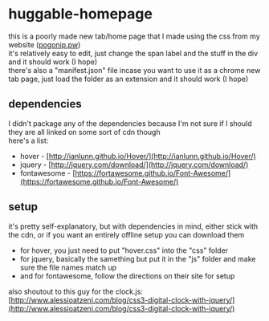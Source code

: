 huggable-homepage
=================
this is a poorly made new tab/home page that I made using the css from my website ([pogonip.pw](pogonip.pw))  
it's relatively easy to edit, just change the span label and the stuff in the div and it should work (I hope)  
there's also a "manifest.json" file incase you want to use it as a chrome new tab page, just load the folder as an extension and it should work (I hope)  
  
dependencies
------------
I didn't package any of the dependencies because I'm not sure if I should
they are all linked on some sort of cdn though  
here's a list:
+ hover - [http://ianlunn.github.io/Hover/](http://ianlunn.github.io/Hover/)
+ jquery - [http://jquery.com/download/](http://jquery.com/download/)
+ fontawesome - [https://fortawesome.github.io/Font-Awesome/](https://fortawesome.github.io/Font-Awesome/)  

setup
-----
it's pretty self-explanatory, but with dependencies in mind, either stick with the cdn, or if you want an entirely offline setup you can download them  

+ for hover, you just need to put "hover.css" into the "css" folder
+ for jquery, basically the samething but put it in the "js" folder and make sure the file names match up
+ and for fontawesome, follow the directions on their site for setup  

also shoutout to this guy for the clock.js: [http://www.alessioatzeni.com/blog/css3-digital-clock-with-jquery/](http://www.alessioatzeni.com/blog/css3-digital-clock-with-jquery/)